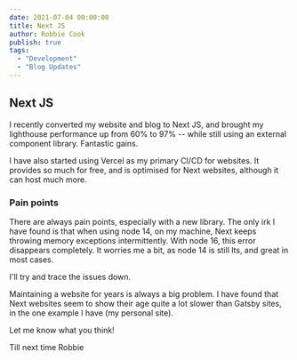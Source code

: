 ```yaml
---
date: 2021-07-04 00:00:00
title: Next JS
author: Robbie Cook
publish: true
tags:
  - "Development"
  - "Blog Updates"
---
```


## Next JS

I recently converted my website and blog to Next JS, and brought my lighthouse performance up from 60% to 97% -- while still using an external component library. Fantastic gains.

I have also started using Vercel as my primary CI/CD for websites. It provides so much for free, and is optimised for Next websites, although it can host much more.

### Pain points

There are always pain points, especially with a new library. The only irk I have found is that when using node 14, on my machine, Next keeps throwing memory exceptions intermittently. With node 16, this error disappears completely. It worries me a bit, as node 14 is still lts, and great in most cases.

I'll try and trace the issues down.

Maintaining a website for years is always a big problem. I have found that Next websites seem to show their age quite a lot slower than Gatsby sites, in the one example I have (my personal site).

Let me know what you think!

Till next time
Robbie
